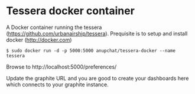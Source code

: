 Tessera docker container
==============

A Docker container running the tessera (https://github.com/urbanairship/tessera).
Prequisite is to setup and install docker (http://docker.com)

```console
$ sudo docker run -d -p 5000:5000 anupchat/tessera-docker --name tessera
```
Browse to
http://localhost:5000/preferences/

Update the graphite URL and you are good to create your dashboards here which connects to your graphite instance.
